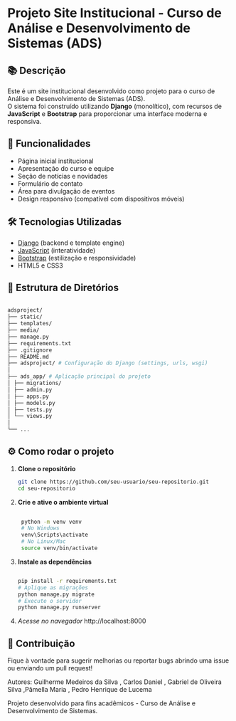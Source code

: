 # Projeto Site Institucional - Curso de Análise e Desenvolvimento de Sistemas (ADS)

## 📚 Descrição

Este é um site institucional desenvolvido como projeto para o curso de Análise e Desenvolvimento de Sistemas (ADS).  
O sistema foi construído utilizando **Django** (monolítico), com recursos de **JavaScript** e **Bootstrap** para proporcionar uma interface moderna e responsiva.

## 🚀 Funcionalidades

- Página inicial institucional
- Apresentação do curso e equipe
- Seção de notícias e novidades
- Formulário de contato
- Área para divulgação de eventos
- Design responsivo (compatível com dispositivos móveis)

## 🛠️ Tecnologias Utilizadas

- [Django](https://www.djangoproject.com/) (backend e template engine)
- [JavaScript](https://developer.mozilla.org/pt-BR/docs/Web/JavaScript) (interatividade)
- [Bootstrap](https://getbootstrap.com/) (estilização e responsividade)
- HTML5 e CSS3

## 📁 Estrutura de Diretórios

```bash

adsproject/
├── static/
├── templates/
├── media/
├── manage.py
├── requirements.txt
├── .gitignore
├── README.md
├── adsproject/ # Configuração do Django (settings, urls, wsgi)
│
├── ads_app/ # Aplicação principal do projeto
│ ├── migrations/ 
│ ├── admin.py
│ ├── apps.py
│ ├── models.py
│ ├── tests.py
│ └── views.py
│
└── ...

```

## ⚙️ Como rodar o projeto

1. **Clone o repositório**
   ```bash
   git clone https://github.com/seu-usuario/seu-repositorio.git
   cd seu-repositorio

   ```
2. **Crie e ative o ambiente virtual**   
   ```bash
    
    python -m venv venv
    # No Windows
    venv\Scripts\activate
    # No Linux/Mac
    source venv/bin/activate
   
   ```
3. **Instale as dependências**

   ```bash

   pip install -r requirements.txt
   # Aplique as migrações
   python manage.py migrate
   # Execute o servidor
   python manage.py runserver

    ```
4. *Acesse no navegador*
http://localhost:8000   
   
   
## 🤝 Contribuição
Fique à vontade para sugerir melhorias ou reportar bugs abrindo uma issue ou enviando um pull request!

Autores: Guilherme Medeiros da Silva , Carlos Daniel , Gabriel de Oliveira Silva ,Pâmella Maria , Pedro Henrique de Lucema

Projeto desenvolvido para fins acadêmicos - Curso de Análise e Desenvolvimento de Sistemas.
